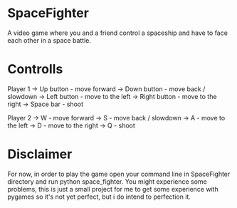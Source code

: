 # SpaceFighter
A video game where you and a friend control a spaceship and have to face each other in a space battle.

# Controlls
Player 1 
  -> Up button - move forward
  -> Down button - move back / slowdown
  -> Left button - move to the left
  -> Right button - move to the right
  -> Space bar - shoot
  
Player 2
  -> W - move forward
  -> S - move back / slowdown
  -> A - move to the left
  -> D - move to the right
  -> Q - shoot
 
# Disclaimer
For now, in order to play the game open your command line in SpaceFighter directory and run python space_fighter.
You might experience some problems, this is just a small project for me to get some experience with pygames so it's not yet perfect, but i do intend to perfection it.
